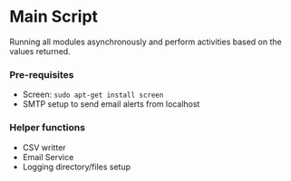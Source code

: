 <h1>Main Script</h1>
<p>Running all modules asynchronously and perform activities based on the values returned.</p>
<h3>Pre-requisites</h3>

- Screen: ```sudo apt-get install screen```
- SMTP setup to send email alerts from localhost

<h3>Helper functions</h3>

- CSV writter
- Email Service
- Logging directory/files setup